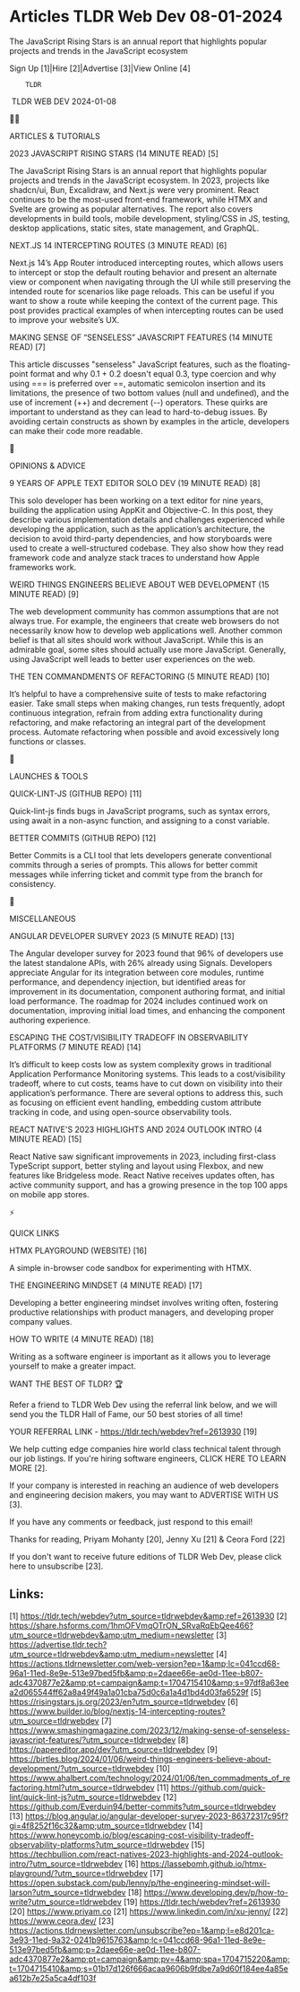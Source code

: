 # Articles TLDR Web Dev 08-01-2024

The JavaScript Rising Stars is an annual report that highlights
popular projects and trends in the JavaScript ecosystem  

Sign Up [1]|Hire [2]|Advertise [3]|View Online [4] 

		TLDR 

 TLDR WEB DEV 2024-01-08

🧑‍💻 

ARTICLES & TUTORIALS

 2023 JAVASCRIPT RISING STARS (14 MINUTE READ) [5] 

 The JavaScript Rising Stars is an annual report that highlights
popular projects and trends in the JavaScript ecosystem. In 2023,
projects like shadcn/ui, Bun, Excalidraw, and Next.js were very
prominent. React continues to be the most-used front-end framework,
while HTMX and Svelte are growing as popular alternatives. The report
also covers developments in build tools, mobile development,
styling/CSS in JS, testing, desktop applications, static sites, state
management, and GraphQL. 

 NEXT.JS 14 INTERCEPTING ROUTES (3 MINUTE READ) [6] 

 Next.js 14’s App Router introduced intercepting routes, which
allows users to intercept or stop the default routing behavior and
present an alternate view or component when navigating through the UI
while still preserving the intended route for scenarios like page
reloads. This can be useful if you want to show a route while keeping
the context of the current page. This post provides practical examples
of when intercepting routes can be used to improve your website’s
UX. 

 MAKING SENSE OF “SENSELESS” JAVASCRIPT FEATURES (14 MINUTE READ)
[7] 

 This article discusses "senseless" JavaScript features, such as the
floating-point format and why 0.1 + 0.2 doesn't equal 0.3, type
coercion and why using === is preferred over ==, automatic semicolon
insertion and its limitations, the presence of two bottom values (null
and undefined), and the use of increment (++) and decrement (--)
operators. These quirks are important to understand as they can lead
to hard-to-debug issues. By avoiding certain constructs as shown by
examples in the article, developers can make their code more readable.


🧠 

OPINIONS & ADVICE

 9 YEARS OF APPLE TEXT EDITOR SOLO DEV (19 MINUTE READ) [8] 

 This solo developer has been working on a text editor for nine years,
building the application using AppKit and Objective-C. In this post,
they describe various implementation details and challenges
experienced while developing the application, such as the
application’s architecture, the decision to avoid third-party
dependencies, and how storyboards were used to create a
well-structured codebase. They also show how they read framework code
and analyze stack traces to understand how Apple frameworks work. 

 WEIRD THINGS ENGINEERS BELIEVE ABOUT WEB DEVELOPMENT (15 MINUTE READ)
[9] 

 The web development community has common assumptions that are not
always true. For example, the engineers that create web browsers do
not necessarily know how to develop web applications well. Another
common belief is that all sites should work without JavaScript. While
this is an admirable goal, some sites should actually use more
JavaScript. Generally, using JavaScript well leads to better user
experiences on the web. 

 THE TEN COMMANDMENTS OF REFACTORING (5 MINUTE READ) [10] 

 It’s helpful to have a comprehensive suite of tests to make
refactoring easier. Take small steps when making changes, run tests
frequently, adopt continuous integration, refrain from adding extra
functionality during refactoring, and make refactoring an integral
part of the development process. Automate refactoring when possible
and avoid excessively long functions or classes. 

🚀 

LAUNCHES & TOOLS

 QUICK-LINT-JS (GITHUB REPO) [11] 

 Quick-lint-js finds bugs in JavaScript programs, such as syntax
errors, using await in a non-async function, and assigning to a const
variable. 

 BETTER COMMITS (GITHUB REPO) [12] 

 Better Commits is a CLI tool that lets developers generate
conventional commits through a series of prompts. This allows for
better commit messages while inferring ticket and commit type from the
branch for consistency. 

🎁 

MISCELLANEOUS

 ANGULAR DEVELOPER SURVEY 2023 (5 MINUTE READ) [13] 

 The Angular developer survey for 2023 found that 96% of developers
use the latest standalone APIs, with 26% already using Signals.
Developers appreciate Angular for its integration between core
modules, runtime performance, and dependency injection, but identified
areas for improvement in its documentation, component authoring
format, and initial load performance. The roadmap for 2024 includes
continued work on documentation, improving initial load times, and
enhancing the component authoring experience. 

 ESCAPING THE COST/VISIBILITY TRADEOFF IN OBSERVABILITY PLATFORMS (7
MINUTE READ) [14] 

 It’s difficult to keep costs low as system complexity grows in
traditional Application Performance Monitoring systems. This leads to
a cost/visibility tradeoff, where to cut costs, teams have to cut down
on visibility into their application’s performance. There are
several options to address this, such as focusing on efficient event
handling, embedding custom attribute tracking in code, and using
open-source observability tools. 

 REACT NATIVE'S 2023 HIGHLIGHTS AND 2024 OUTLOOK INTRO (4 MINUTE READ)
[15] 

 React Native saw significant improvements in 2023, including
first-class TypeScript support, better styling and layout using
Flexbox, and new features like Bridgeless mode. React Native receives
updates often, has active community support, and has a growing
presence in the top 100 apps on mobile app stores. 

⚡ 

QUICK LINKS

 HTMX PLAYGROUND (WEBSITE) [16] 

 A simple in-browser code sandbox for experimenting with HTMX. 

 THE ENGINEERING MINDSET (4 MINUTE READ) [17] 

 Developing a better engineering mindset involves writing often,
fostering productive relationships with product managers, and
developing proper company values. 

 HOW TO WRITE (4 MINUTE READ) [18] 

 Writing as a software engineer is important as it allows you to
leverage yourself to make a greater impact. 

WANT THE BEST OF TLDR? 🏆

Refer a friend to TLDR Web Dev using the referral link below, and we
will send you the TLDR Hall of Fame, our 50 best stories of all time!

YOUR REFERRAL LINK - https://tldr.tech/webdev?ref=2613930 [19]

 We help cutting edge companies hire world class technical talent
through our job listings. If you're hiring software engineers, CLICK
HERE TO LEARN MORE [2]. 

If your company is interested in reaching an audience of web
developers and engineering decision makers, you may want to ADVERTISE
WITH US [3]. 

If you have any comments or feedback, just respond to this email! 

Thanks for reading, 
Priyam Mohanty [20], Jenny Xu [21] & Ceora Ford [22] 

If you don't want to receive future editions of TLDR Web Dev,
please click here to unsubscribe [23]. 

 

Links:
------
[1] https://tldr.tech/webdev?utm_source=tldrwebdev&amp;ref=2613930
[2] https://share.hsforms.com/1hmOFVmqOTrON_SRvaRqEbQee466?utm_source=tldrwebdev&amp;utm_medium=newsletter
[3] https://advertise.tldr.tech?utm_source=tldrwebdev&amp;utm_medium=newsletter
[4] https://actions.tldrnewsletter.com/web-version?ep=1&amp;lc=041ccd68-96a1-11ed-8e9e-513e97bed5fb&amp;p=2daee66e-ae0d-11ee-b807-adc4370877e2&amp;pt=campaign&amp;t=1704715410&amp;s=97df8a63eea2d065544ff62a8a49f49a1a01cba75d0c6a1a4d1bd4d03fa6529f
[5] https://risingstars.js.org/2023/en?utm_source=tldrwebdev
[6] https://www.builder.io/blog/nextjs-14-intercepting-routes?utm_source=tldrwebdev
[7] https://www.smashingmagazine.com/2023/12/making-sense-of-senseless-javascript-features/?utm_source=tldrwebdev
[8] https://papereditor.app/dev?utm_source=tldrwebdev
[9] https://birtles.blog/2024/01/06/weird-things-engineers-believe-about-development/?utm_source=tldrwebdev
[10] https://www.ahalbert.com/technology/2024/01/06/ten_commadments_of_refactoring.html?utm_source=tldrwebdev
[11] https://github.com/quick-lint/quick-lint-js?utm_source=tldrwebdev
[12] https://github.com/Everduin94/better-commits?utm_source=tldrwebdev
[13] https://blog.angular.io/angular-developer-survey-2023-86372317c95f?gi=4f8252f16c32&amp;utm_source=tldrwebdev
[14] https://www.honeycomb.io/blog/escaping-cost-visibility-tradeoff-observability-platforms?utm_source=tldrwebdev
[15] https://techbullion.com/react-natives-2023-highlights-and-2024-outlook-intro/?utm_source=tldrwebdev
[16] https://lassebomh.github.io/htmx-playground/?utm_source=tldrwebdev
[17] https://open.substack.com/pub/lenny/p/the-engineering-mindset-will-larson?utm_source=tldrwebdev
[18] https://www.developing.dev/p/how-to-write?utm_source=tldrwebdev
[19] https://tldr.tech/webdev?ref=2613930
[20] https://www.priyam.co
[21] https://www.linkedin.com/in/xu-jenny/
[22] https://www.ceora.dev/
[23] https://actions.tldrnewsletter.com/unsubscribe?ep=1&amp;l=e8d201ca-3e93-11ed-9a32-0241b9615763&amp;lc=041ccd68-96a1-11ed-8e9e-513e97bed5fb&amp;p=2daee66e-ae0d-11ee-b807-adc4370877e2&amp;pt=campaign&amp;pv=4&amp;spa=1704715220&amp;t=1704715410&amp;s=01b17d126f666acaa9606b9fdbe7a9d60f184ee4a85ea612b7e25a5ca4df103f